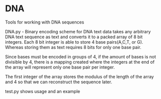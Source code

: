 DNA
===

Tools for working with DNA sequences

DNA.py - Binary encoding scheme for DNA text data
takes any arbitrary DNA
 text sequence as text and converts it to a packed array of 8 bit integers.
 Each 8 bit integer is able to store 4 base pairs(A,C,T, or G).
 Whereas storing them as text requires 8 bits for only one base pair.
 
 Since bases must be encoded in groups of 4, if the amount of bases is not divisible by 4, there is a mapping created where the integers at the end of the array will represent only one base pair per integer.  
 
 The first integer of the array stores the modulus of the length of the array and 4 so that we can reconstruct the sequence later.


test.py shows usage and an example

